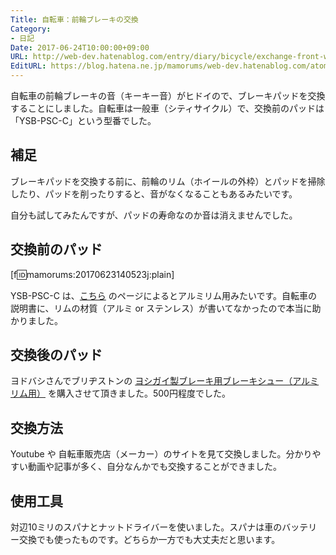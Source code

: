 ```yaml
---
Title: 自転車：前輪ブレーキの交換
Category:
- 日記
Date: 2017-06-24T10:00:00+09:00
URL: http://web-dev.hatenablog.com/entry/diary/bicycle/exchange-front-wheel-brake
EditURL: https://blog.hatena.ne.jp/mamorums/web-dev.hatenablog.com/atom/entry/8599973812273122416
---
```


自転車の前輪ブレーキの音（キーキー音）がヒドイので、ブレーキパッドを交換することにしました。自転車は一般車（シティサイクル）で、交換前のパッドは「YSB-PSC-C」という型番でした。

## 補足
ブレーキパッドを交換する前に、前輪のリム（ホイールの外枠）とパッドを掃除したり、パッドを削ったりすると、音がなくなることもあるみたいです。

自分も試してみたんですが、パッドの寿命なのか音は消えませんでした。


## 交換前のパッド
[f:id:mamorums:20170623140523j:plain]

YSB-PSC-C は、[こちら](http://hint3.web.fc2.com/brake_shoe/brake_shoe.html) のページによるとアルミリム用みたいです。自転車の説明書に、リムの材質（アルミ or ステンレス）が書いてなかったので本当に助かりました。


## 交換後のパッド
ヨドバシさんでブリヂストンの [ヨシガイ製ブレーキ用ブレーキシュー（アルミリム用）](http://www.yodobashi.com/product/100000001003050618/) を購入させて頂きました。500円程度でした。


## 交換方法
Youtube や 自転車販売店（メーカー）のサイトを見て交換しました。分かりやすい動画や記事が多く、自分なんかでも交換することができました。


## 使用工具
対辺10ミリのスパナとナットドライバーを使いました。スパナは車のバッテリー交換でも使ったものです。どちらか一方でも大丈夫だと思います。
